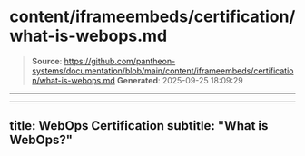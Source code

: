 # content/iframeembeds/certification/what-is-webops.md

> **Source**: https://github.com/pantheon-systems/documentation/blob/main/content/iframeembeds/certification/what-is-webops.md
> **Generated**: 2025-09-25 18:09:29

---

---
title: WebOps Certification
subtitle: "What is WebOps?"
---

<Partial file="certification-guide/what-is-webops.md" />
